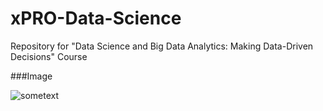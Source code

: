 # xPRO-Data-Science
Repository for "Data Science and Big Data Analytics: Making Data-Driven Decisions" Course

###Image

![sometext](https://imgur.com/13W3ow3)


